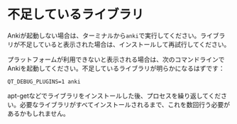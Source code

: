 # 不足しているライブラリ

Ankiが起動しない場合は、ターミナルから`anki`で実行してください。ライブラリが不足していると表示された場合は、インストールして再試行してください。

プラットフォームが利用できないと表示される場合は、次のコマンドラインでAnkiを起動してください。不足しているライブラリが明らかになるはずです：

```shell
QT_DEBUG_PLUGINS=1 anki
```

apt-getなどでライブラリをインストールした後、プロセスを繰り返してください。必要なライブラリがすべてインストールされるまで、これを数回行う必要があるかもしれません。